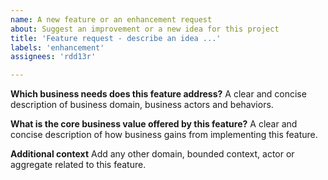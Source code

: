 ```yaml
---
name: A new feature or an enhancement request 
about: Suggest an improvement or a new idea for this project
title: 'Feature request - describe an idea ...'
labels: 'enhancement'
assignees: 'rdd13r'

---
```


**Which business needs does this feature address?**
A clear and concise description of business domain, business actors and behaviors.

**What is the core business value offered by this feature?**
A clear and concise description of how business gains from implementing this feature.

**Additional context**
Add any other domain, bounded context, actor or aggregate related to this feature.
